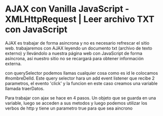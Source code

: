 # AJAX con Vanilla JavaScript - XMLHttpRequest | Leer archivo TXT con JavaScript

AJAX es trabajar de forma asincrona y no es necesario refrescar el sitio web.
trabajaremos con AJAX leyendo un documento txt (archivo de texto externo) y llevándolo a nuestra página web con JavaScript de forma asíncrona, así nuestro sitio no se recargará para obtener información externa.

con querySelector podemos llamas cualquier cosa como es id le colocamos #nombreDelId. Este query selector hara un add event listener que recibe 2 parametros, el evento  'click' y la funcion  en este caso creamos una variable llamada traerDatos.

Para trabajar con ajax se hace en 4 pasos.
Un objeto que se guarda en una variable, luego se acceden a sus metodos y luego podemos utilizar los verbos de http y tiene un parametro true para que sea aincrono
